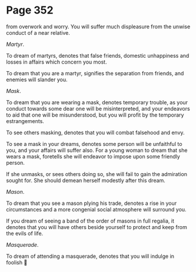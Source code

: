 # Page 352
from overwork and worry. You will suffer much displeasure from the unwise
conduct of a near relative.


_Martyr_.


To dream of martyrs, denotes that false friends, domestic unhappiness
and losses in affairs which concern you most.


To dream that you are a martyr, signifies the separation from friends,
and enemies will slander you.


_Mask_.


To dream that you are wearing a mask, denotes temporary trouble,
as your conduct towards some dear one will be misinterpreted,
and your endeavors to aid that one will be misunderstood,
but you will profit by the temporary estrangements.


To see others masking, denotes that you will combat falsehood and envy.


To see a mask in your dreams, denotes some person will be
unfaithful to you, and your affairs will suffer also.
For a young woman to dream that she wears a mask, foretells she
will endeavor to impose upon some friendly person.


If she unmasks, or sees others doing so, she will fail to gain
the admiration sought for. She should demean herself modestly
after this dream.


_Mason_.


To dream that you see a mason plying his trade, denotes a rise
in your circumstances and a more congenial social atmosphere
will surround you.


If you dream of seeing a band of the order of masons in full regalia,
it denotes that you will have others beside yourself to protect and keep
from the evils of life.


_Masquerade_.


To dream of attending a masquerade, denotes that you will indulge in foolish
